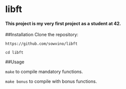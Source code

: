 # libft


#### This project is my very first project as a student at 42.

##Installation
Clone the repository:

```
https://github.com/sowvino/libft
```
```
cd libft
```
##Usage

```make``` to compile mandatory functions.

```make bonus``` to compile with bonus functions.
